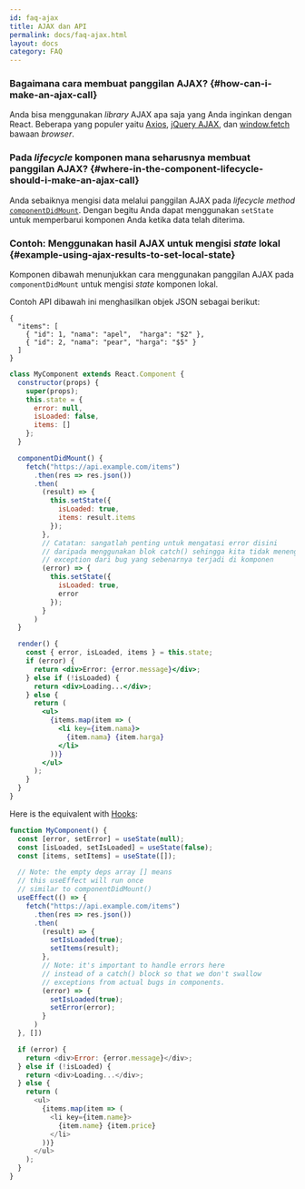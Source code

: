 ```yaml
---
id: faq-ajax
title: AJAX dan API
permalink: docs/faq-ajax.html
layout: docs
category: FAQ
---
```


### Bagaimana cara membuat panggilan AJAX? {#how-can-i-make-an-ajax-call}

Anda bisa menggunakan *library* AJAX apa saja yang Anda inginkan dengan React. Beberapa yang populer yaitu [Axios](https://github.com/axios/axios), [jQuery AJAX](https://api.jquery.com/jQuery.ajax/), dan [window.fetch](https://developer.mozilla.org/en-US/docs/Web/API/Fetch_API) bawaan *browser*.

### Pada *lifecycle* komponen mana seharusnya membuat panggilan AJAX? {#where-in-the-component-lifecycle-should-i-make-an-ajax-call}

Anda sebaiknya mengisi data melalui panggilan AJAX pada *lifecycle method* [`componentDidMount`](/docs/react-component.html#mounting). Dengan begitu Anda dapat menggunakan `setState` untuk memperbarui komponen Anda ketika data telah diterima.

### Contoh: Menggunakan hasil AJAX untuk mengisi *state* lokal {#example-using-ajax-results-to-set-local-state}

Komponen dibawah menunjukkan cara menggunakan panggilan AJAX pada `componentDidMount` untuk mengisi *state* komponen lokal.

Contoh API dibawah ini menghasilkan objek JSON sebagai berikut:

```
{
  "items": [
    { "id": 1, "nama": "apel",  "harga": "$2" },
    { "id": 2, "nama": "pear", "harga": "$5" }
  ]
}
```

```jsx
class MyComponent extends React.Component {
  constructor(props) {
    super(props);
    this.state = {
      error: null,
      isLoaded: false,
      items: []
    };
  }

  componentDidMount() {
    fetch("https://api.example.com/items")
      .then(res => res.json())
      .then(
        (result) => {
          this.setState({
            isLoaded: true,
            items: result.items
          });
        },
        // Catatan: sangatlah penting untuk mengatasi error disini
        // daripada menggunakan blok catch() sehingga kita tidak menenggelamkan
        // exception dari bug yang sebenarnya terjadi di komponen
        (error) => {
          this.setState({
            isLoaded: true,
            error
          });
        }
      )
  }

  render() {
    const { error, isLoaded, items } = this.state;
    if (error) {
      return <div>Error: {error.message}</div>;
    } else if (!isLoaded) {
      return <div>Loading...</div>;
    } else {
      return (
        <ul>
          {items.map(item => (
            <li key={item.nama}>
              {item.nama} {item.harga}
            </li>
          ))}
        </ul>
      );
    }
  }
}
```

Here is the equivalent with [Hooks](https://reactjs.org/docs/hooks-intro.html): 

```js
function MyComponent() {
  const [error, setError] = useState(null);
  const [isLoaded, setIsLoaded] = useState(false);
  const [items, setItems] = useState([]);

  // Note: the empty deps array [] means
  // this useEffect will run once
  // similar to componentDidMount()
  useEffect(() => {
    fetch("https://api.example.com/items")
      .then(res => res.json())
      .then(
        (result) => {
          setIsLoaded(true);
          setItems(result);
        },
        // Note: it's important to handle errors here
        // instead of a catch() block so that we don't swallow
        // exceptions from actual bugs in components.
        (error) => {
          setIsLoaded(true);
          setError(error);
        }
      )
  }, [])

  if (error) {
    return <div>Error: {error.message}</div>;
  } else if (!isLoaded) {
    return <div>Loading...</div>;
  } else {
    return (
      <ul>
        {items.map(item => (
          <li key={item.name}>
            {item.name} {item.price}
          </li>
        ))}
      </ul>
    );
  }
}
```
